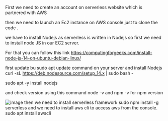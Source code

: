 First we need to create  an account on serverless website which is partnered with AWS

then we need to launch an Ec2 instance on AWS console just to clone the code .
 
 we have to install Nodejs as serverless is written in Nodejs so first we need to install node JS in our EC2 server.
 
 For that you can follow this link
 https://computingforgeeks.com/install-node-js-14-on-ubuntu-debian-linux/
 
 first update bu sudo apt update command on your server
 and install Nodejs 
 curl -sL https://deb.nodesource.com/setup_14.x | sudo bash -
 
 sudo apt -y install nodejs
 
 and check version using this command node -v  and npm -v for npm version
 
 ![image](https://github.com/padmalakum/serverless-project/assets/92623347/8ddb8907-db72-4a8f-9dd4-bd28a387a814)
then we need to install serverless framework 
 sudo npm install -g serverless
 and we need to install aws cli to access aws from the console.
 sudo apt install awscli
 

 
